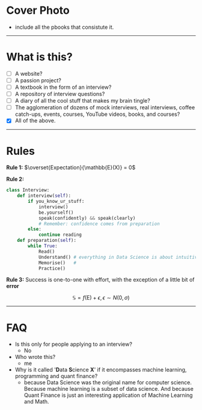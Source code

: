 # Cover Photo

+ include all the pbooks that consistute it. 

---
# What is this?

- [ ] A website?
- [ ] A passion project?
- [ ] A textbook in the form of an interview? 
- [ ] A repository of interview questions? 
- [ ] A diary of all the cool stuff that makes my brain tingle?
- [ ] The agglomeration of dozens of mock interviews, real interviews, coffee catch-ups, events, courses, YouTube videos, books, and courses?
- [x] All of the above.

---
# Rules

**Rule 1:** $\overset{Expectation}{\mathbb{E}(X)} = 0$

**Rule 2:** 
```python
class Interview: 
	def interview(self):
		if you_know_ur_stuff:
			interview()
			be.yourself()
			speak(confidently) && speak(clearly) 
			# Remember: confidence comes from preparation
		else:
			continue reading
	def preparation(self):
		while True: 
			Read()
			Understand() # everything in Data Science is about intuitive explanations
			Memorise()   #
			Practice() 
```

**Rule 3:**
Success is one-to-one with effort, with the exception of a little bit of **error**

$$\mathbb{S}=f(\text{E})+\epsilon, \epsilon \sim N(0, \sigma)$$

---

# FAQ

- Is this only for people applying to an interview? 
	- No
- Who wrote this? 
	- me
- Why is it called '**D**ata **S**cience **X**' if it encompasses machine learning, programming and quant finance? 
	- because Data Science was the original name for computer science. Because machine learning is a subset of data science. And because Quant Finance is just an interesting application of Machine Learning and Math. 

